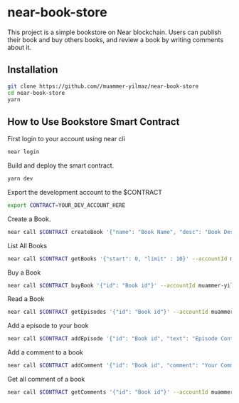 # near-book-store

This project is a simple bookstore on Near blockchain. Users can publish their book and buy others books, and review a book by writing comments about it.

## Installation

```bash
git clone https://github.com//muammer-yilmaz/near-book-store
cd near-book-store
yarn
```

## How to Use Bookstore Smart Contract

First login to your account using near cli

```bash
near login
```

Build and deploy the smart contract.

```bash
yarn dev
```

Export the development account to the $CONTRACT

```bash
export CONTRACT=YOUR_DEV_ACCOUNT_HERE
```

Create a Book.

```bash
near call $CONTRACT createBook '{"name": "Book Name", "desc": "Book Description", "price" : 5}' --accountId muammer-yilmaz.testnet
```

List All Books

```bash
near call $CONTRACT getBooks '{"start": 0, "limit" : 10}' --accountId muammer-yilmaz.testnet
```

Buy a Book

```bash
near call $CONTRACT buyBook '{"id": "Book id"}' --accountId muammer-yilmaz.testnet --deposit 5
```

Read a Book

```bash
near call $CONTRACT getEpisodes '{"id": "Book id"}' --accountId muammer-yilmaz.testnet
```

Add a episode to your book

```bash
near call $CONTRACT addEpisode '{"id": "Book id", "text": "Episode Content"}' --accountId muammer-yilmaz.testnet
```

Add a comment to a book

```bash
near call $CONTRACT addComment '{"id": "Book id", "comment": "Your Comment"}' --accountId muammer-yilmaz.testnet
```

Get all comment of a book

```bash
near call $CONTRACT getComments '{"id": "Book id"}' --accountId muammer-yilmaz.testnet
```
